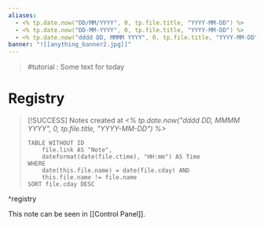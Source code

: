 ```yaml
---
aliases:
  - <% tp.date.now("DD/MM/YYYY", 0, tp.file.title, "YYYY-MM-DD") %>
  - <% tp.date.now("DD-MM-YYYY", 0, tp.file.title, "YYYY-MM-DD") %>
  - <% tp.date.now("dddd DD, MMMM YYYY", 0, tp.file.title, "YYYY-MM-DD") %>
banner: "![[anything_banner2.jpg]]"
---
```

> #tutorial : Some text for today 

# Registry

> [!SUCCESS] Notes created at *<% tp.date.now("dddd DD, MMMM YYYY", 0, tp.file.title, "YYYY-MM-DD") %>*
> ```dataview
> TABLE WITHOUT ID
>     file.link AS "Note",
>     dateformat(date(file.ctime), "HH:mm") AS Time
> WHERE
>     date(this.file.name) = date(file.cday) AND
>     this.file.name != file.name
> SORT file.cday DESC
> ```
^registry

This note can be seen in [[Control Panel]].
